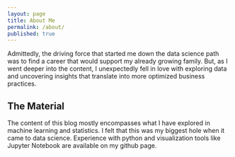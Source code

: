 ```yaml
---
layout: page
title: About Me
permalink: /about/
published: true
---
```


Admittedly, the driving force that started me down the data science path was to find a career that would support my already growing family. But, as I went deeper into the content, I unexpectedly fell in  love with exploring data and uncovering insights that translate into more optimized business practices.

## The Material

The content of this blog mostly encompasses what I have explored in machine learning and statistics. I felt that this was my biggest hole when it came to data science. Experience with python and visualization tools like Jupyter Notebook are available on my github page.